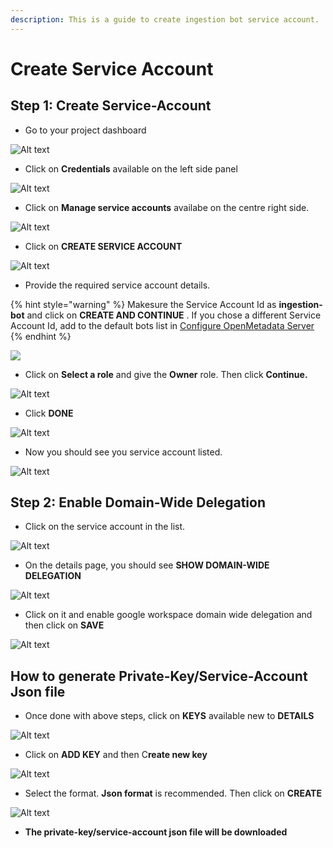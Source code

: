 ```yaml
---
description: This is a guide to create ingestion bot service account.
---
```


# Create Service Account

## Step 1: Create Service-Account

* Go to your project dashboard

![Alt text](https://user-images.githubusercontent.com/83201188/125935620-63a9c619-7e0c-49f7-a1a4-c190194a7f30.png)

* Click on **Credentials** available on the left side panel

![Alt text](https://user-images.githubusercontent.com/83201188/125935630-254cc611-f959-4c5e-b33d-73c1a09cc384.png)

* Click on **Manage service accounts** availabe on the centre right side.

![Alt text](https://user-images.githubusercontent.com/83201188/125935633-cfcc4c3f-3a68-4886-a291-fd98521bc3ad.png)

* Click on **CREATE SERVICE ACCOUNT**

![Alt text](https://user-images.githubusercontent.com/83201188/125935638-e090f62e-86f0-4f14-8887-2b15d38f4f48.png)

* Provide the required service account details. 

{% hint style="warning" %}
Makesure the Service Account Id as **ingestion-bot** and click on **CREATE AND CONTINUE** . If you chose a different Service Account Id, add to the default bots list in [Configure OpenMetadata Server](https://github.com/StreamlineData/catalog/tree/3d53fa7c645ea55f846b06d0210ac63f8c38463f/docs/install/install/google-catalog-config.md)
{% endhint %}

![](../../../.gitbook/assets/ingestion-bot-service-account.png)

* Click on **Select a role** and give the **Owner** role. Then click **Continue.**

![Alt text](https://user-images.githubusercontent.com/83201188/125935643-748b30ee-526b-473b-9c39-8b86e50605a8.png)

* Click **DONE**

![Alt text](https://user-images.githubusercontent.com/83201188/125935647-8042d108-d00a-4ced-9a01-f4c380278982.png)

* Now you should see you service account listed.

![Alt text](https://user-images.githubusercontent.com/83201188/125935649-05d6ec56-d6c1-45ac-8b57-b331c959c087.png)

## Step 2: Enable Domain-Wide Delegation

* Click on the service account in the list.

![Alt text](https://user-images.githubusercontent.com/83201188/125935649-05d6ec56-d6c1-45ac-8b57-b331c959c087.png)

* On the details page, you should see **SHOW DOMAIN-WIDE DELEGATION**

![Alt text](https://user-images.githubusercontent.com/83201188/125935652-7f4d684a-f97e-4915-8994-af8d442004a4.png)

* Click on it and enable google workspace domain wide delegation and then click on **SAVE**

![Alt text](https://user-images.githubusercontent.com/83201188/125935654-73181d92-8e9d-43ec-accf-cba3edbe0166.png)

## How to generate Private-Key/Service-Account Json file

* Once done with above steps, click on **KEYS** available new to **DETAILS**

![Alt text](https://user-images.githubusercontent.com/83201188/125935657-df55ad24-303f-4c65-931b-39ebf65acf09.png)

* Click on **ADD KEY** and then C**reate new key**

![Alt text](https://user-images.githubusercontent.com/83201188/125935661-ce32b714-a67a-42fa-b989-395a29678e84.png)

* Select the format. **Json format** is recommended. Then click on **CREATE**

![Alt text](https://user-images.githubusercontent.com/83201188/125935663-d047f025-ae85-4cc7-9900-632586cc31be.png)

* **The private-key/service-account json file will be downloaded**

